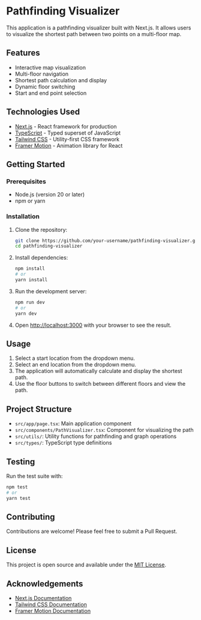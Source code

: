 # Pathfinding Visualizer

This application is a pathfinding visualizer built with Next.js. It allows users to visualize the shortest path between two points on a multi-floor map.

## Features

- Interactive map visualization
- Multi-floor navigation
- Shortest path calculation and display
- Dynamic floor switching
- Start and end point selection

## Technologies Used

- [Next.js](https://nextjs.org/) - React framework for production
- [TypeScript](https://www.typescriptlang.org/) - Typed superset of JavaScript
- [Tailwind CSS](https://tailwindcss.com/) - Utility-first CSS framework
- [Framer Motion](https://www.framer.com/motion/) - Animation library for React

## Getting Started

### Prerequisites

- Node.js (version 20 or later)
- npm or yarn

### Installation

1. Clone the repository:
   ```bash
   git clone https://github.com/your-username/pathfinding-visualizer.git
   cd pathfinding-visualizer
   ```

2. Install dependencies:
   ```bash
   npm install
   # or
   yarn install
   ```

3. Run the development server:
   ```bash
   npm run dev
   # or
   yarn dev
   ```

4. Open [http://localhost:3000](http://localhost:3000) with your browser to see the result.

## Usage

1. Select a start location from the dropdown menu.
2. Select an end location from the dropdown menu.
3. The application will automatically calculate and display the shortest path.
4. Use the floor buttons to switch between different floors and view the path.

## Project Structure

- `src/app/page.tsx`: Main application component
- `src/components/PathVisualizer.tsx`: Component for visualizing the path
- `src/utils/`: Utility functions for pathfinding and graph operations
- `src/types/`: TypeScript type definitions

## Testing

Run the test suite with:

```bash
npm test
# or
yarn test
```

## Contributing

Contributions are welcome! Please feel free to submit a Pull Request.

## License

This project is open source and available under the [MIT License](LICENSE).

## Acknowledgements

- [Next.js Documentation](https://nextjs.org/docs)
- [Tailwind CSS Documentation](https://tailwindcss.com/docs)
- [Framer Motion Documentation](https://www.framer.com/docs/)
